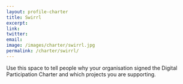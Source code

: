 ```yaml
---
layout: profile-charter
title: Swirrl
excerpt: 
link: 
twitter: 
email: 
image: /images/charter/swirrl.jpg
permalink: /charter/swirrl/
---
```


Use this space to tell people why your organisation signed the Digital Participation Charter and which projects you are supporting.
